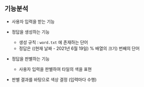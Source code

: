 ## 기능분석

- 사용자 입력을 받는 기능
- 정답을 생성하는 기능
  - 생성 규칙 : `word.txt` 에 존재하는 단어
  - 정답은 ((현재 날짜 - 2021년 6월 19일) % 배열의 크기) 번째의 단어
- 정답을 판별하는 기능
  - 사용자 입력을 판별하여 타일의 색을 표현

- 판별 결과를 바탕으로 색상 결정 (입력마다 수행)